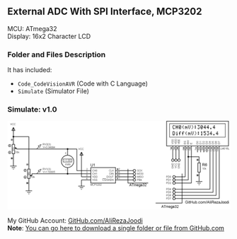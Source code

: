 ## External ADC With SPI Interface, MCP3202
              
MCU:     	ATmega32  
Display:        16x2 Character LCD  

### Folder and Files Description
It has included:
- `Code_CodeVisionAVR` (Code with C Language)
- `Simulate` (Simulator File)

### Simulate: v1.0
![](Simulate/v1.0.png)

My GitHub Account: [GitHub.com/AliRezaJoodi](https://github.com/AliRezaJoodi)  
**Note**: [You can go here to download a single folder or file from GitHub.com](https://minhaskamal.github.io/DownGit/#/home)
